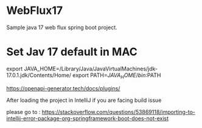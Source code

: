 # WebFlux17

Sample java 17 web flux spring boot project.


# Set Jav 17 default in MAC


export JAVA_HOME=/Library/Java/JavaVirtualMachines/jdk-17.0.1.jdk/Contents/Home/
export PATH=$JAVA_HOME/bin:$PATH


https://openapi-generator.tech/docs/plugins/

After loading the project in IntelliJ if you are facing  build issue 

please go to :
https://stackoverflow.com/questions/53869118/importing-to-intellij-error-package-org-springframework-boot-does-not-exist

